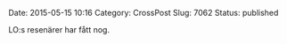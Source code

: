 Date: 2015-05-15 10:16
Category: CrossPost
Slug: 7062
Status: published

LO:s resenärer har fått nog.

